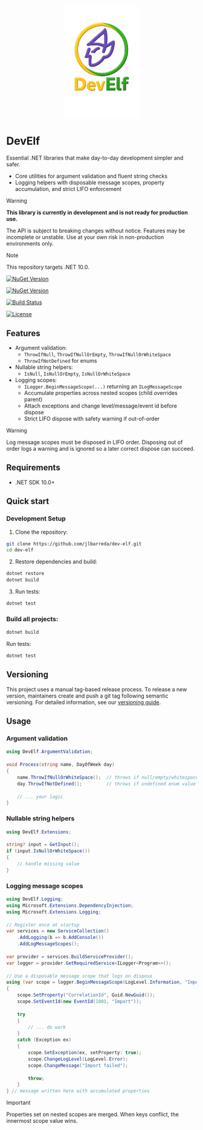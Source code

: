 <p align="center">
  <picture>
    <img src="./assets/Logo.png" alt="DevElf logo" width="200" />
  </picture>
</p>

# DevElf

Essential .NET libraries that make day-to-day development simpler and safer.

- Core utilities for argument validation and fluent string checks
- Logging helpers with disposable message scopes, property accumulation, and strict LIFO enforcement

> [!WARNING]
> **This library is currently in development and is not ready for production use.**
> 
> The API is subject to breaking changes without notice. Features may be incomplete or unstable.
> Use at your own risk in non-production environments only.

> [!NOTE]
> This repository targets .NET 10.0.

[![NuGet Version](https://img.shields.io/nuget/v/DevElf.svg?style=flat-square)](https://www.nuget.org/packages/DevElf/)

[![NuGet Version](https://img.shields.io/nuget/v/DevElf.Logging.svg?style=flat-square)](https://www.nuget.org/packages/DevElf.Logging/)

[![Build Status](https://github.com/jlbarreda/dev-elf/actions/workflows/ci-cd.yml/badge.svg)](https://github.com/jlbarreda/dev-elf/actions/workflows/ci-cd.yml)

[![License](https://img.shields.io/github/license/jlbarreda/dev-elf.svg?style=flat-square)](https://github.com/jlbarreda/dev-elf/blob/main/LICENSE)

## Features

- Argument validation:
  - `ThrowIfNull`, `ThrowIfNullOrEmpty`, `ThrowIfNullOrWhiteSpace`
  - `ThrowIfNotDefined` for enums
- Nullable string helpers:
  - `IsNull`, `IsNullOrEmpty`, `IsNullOrWhiteSpace`
- Logging scopes:
  - `ILogger.BeginMessageScope(...)` returning an `ILogMessageScope`
  - Accumulate properties across nested scopes (child overrides parent)
  - Attach exceptions and change level/message/event id before dispose
  - Strict LIFO dispose with safety warning if out-of-order

> [!WARNING]
> Log message scopes must be disposed in LIFO order. Disposing out of order logs a warning and is ignored
> so a later correct dispose can succeed.

## Requirements

- .NET SDK 10.0+

## Quick start

### Development Setup

1. Clone the repository:
```bash
git clone https://github.com/jlbarreda/dev-elf.git
cd dev-elf
```

2. Restore dependencies and build:
```bash
dotnet restore
dotnet build
```

3. Run tests:
```bash
dotnet test
```

### Build all projects:

```bash
dotnet build
```

Run tests:

```bash
dotnet test
```

## Versioning

This project uses a manual tag-based release process. To release a new version, maintainers create and push a git tag following semantic versioning. For detailed information, see our [versioning guide](docs/versioning-guide.md).

## Usage

### Argument validation

```csharp
using DevElf.ArgumentValidation;

void Process(string name, DayOfWeek day)
{
    name.ThrowIfNullOrWhiteSpace();  // throws if null/empty/whitespace
    day.ThrowIfNotDefined();         // throws if undefined enum value

    // ... your logic
}
```

### Nullable string helpers

```csharp
using DevElf.Extensions;

string? input = GetInput();
if (input.IsNullOrWhiteSpace())
{
    // handle missing value
}
```

### Logging message scopes

```csharp
using DevElf.Logging;
using Microsoft.Extensions.DependencyInjection;
using Microsoft.Extensions.Logging;

// Register once at startup
var services = new ServiceCollection()
    .AddLogging(b => b.AddConsole())
    .AddLogMessageScopes();

var provider = services.BuildServiceProvider();
var logger = provider.GetRequiredService<ILogger<Program>>();

// Use a disposable message scope that logs on dispose
using (var scope = logger.BeginMessageScope(LogLevel.Information, "Import completed"))
{
    scope.SetProperty("CorrelationId", Guid.NewGuid());
    scope.SetEventId(new EventId(1001, "Import"));

    try
    {
        // ... do work
    }
    catch (Exception ex)
    {
        scope.SetException(ex, setProperty: true);
        scope.ChangeLogLevel(LogLevel.Error);
        scope.ChangeMessage("Import failed");

        throw;
    }
} // message written here with accumulated properties
```

> [!IMPORTANT]
> Properties set on nested scopes are merged. When keys conflict, the innermost scope value wins.
